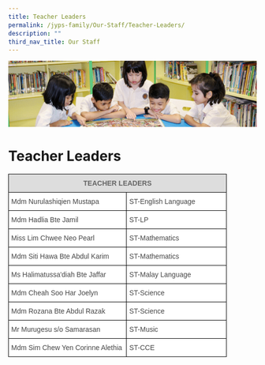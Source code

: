 ```yaml
---
title: Teacher Leaders
permalink: /jyps-family/Our-Staff/Teacher-Leaders/
description: ""
third_nav_title: Our Staff
---
```

![](/images/banner.gif)

Teacher Leaders
===============

<style type="text/css">
.tg  {border-collapse:collapse;border-spacing:0;}
.tg td{border-color:black;border-style:solid;border-width:1px;font-family:Arial, sans-serif;font-size:14px;
  overflow:hidden;padding:10px 5px;word-break:normal;}
.tg th{border-color:black;border-style:solid;border-width:1px;font-family:Arial, sans-serif;font-size:14px;
  font-weight:normal;overflow:hidden;padding:10px 5px;word-break:normal;}
.tg .tg-feqv{background-color:#DDD;color:#666;font-weight:bold;text-align:center;vertical-align:middle}
.tg .tg-sdzj{background-color:#FFF;color:#454545;text-align:left;vertical-align:middle}
</style>
<table class="tg" style="undefined;table-layout: fixed; width: 443px">
<colgroup>
<col style="width: 240px">
<col style="width: 203px">
</colgroup>
<thead>
  <tr>
    <th class="tg-feqv" colspan="2"><span style="color:#666;background-color:#DDD">TEACHER LEADERS</span></th>
  </tr>
</thead>
<tbody>
  <tr>
    <td class="tg-sdzj">Mdm Nurulashiqien Mustapa</td>
    <td class="tg-sdzj">ST-English Language </td>
  </tr>
  <tr>
    <td class="tg-sdzj">Mdm Hadlia Bte Jamil </td>
    <td class="tg-sdzj">ST-LP </td>
  </tr>
  <tr>
    <td class="tg-sdzj">Miss Lim Chwee Neo Pearl</td>
    <td class="tg-sdzj">ST-Mathematics</td>
  </tr>
  <tr>
    <td class="tg-sdzj">Mdm Siti Hawa Bte Abdul Karim </td>
    <td class="tg-sdzj">ST-Mathematics </td>
  </tr>
  <tr>
    <td class="tg-sdzj">Ms Halimatussa'diah Bte Jaffar</td>
    <td class="tg-sdzj">ST-Malay Language</td>
  </tr>
  <tr>
    <td class="tg-sdzj">Mdm Cheah Soo Har Joelyn<br></td>
    <td class="tg-sdzj">ST-Science</td>
  </tr>
  <tr>
    <td class="tg-sdzj">Mdm Rozana Bte Abdul Razak </td>
    <td class="tg-sdzj">ST-Science </td>
  </tr>
  <tr>
    <td class="tg-sdzj">Mr Murugesu s/o Samarasan </td>
    <td class="tg-sdzj">ST-Music </td>
  </tr>
  <tr>
    <td class="tg-sdzj">Mdm Sim Chew Yen Corinne Alethia </td>
    <td class="tg-sdzj">ST-CCE </td>
  </tr>
</tbody>
</table>